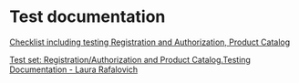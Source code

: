 # Test documentation

[Checklist including testing Registration and Authorization, Product Catalog](https://docs.google.com/spreadsheets/d/1Ta_mnMnMjoecR15G4o7hJZ_9XjGcCUo-7D3fsKRNSWQ/edit?usp=sharing) 

[Test set: Registration/Authorization and Product Catalog.Testing Documentation - Laura Rafalovich](https://app.qase.io/project/G7?previewMode=side&suite=23)





